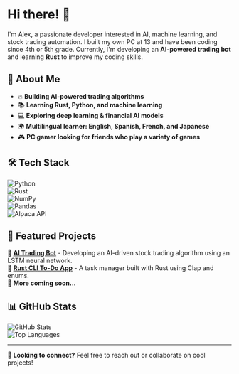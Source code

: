 # Hi there! 👋  

I'm Alex, a passionate developer interested in AI, machine learning, and stock trading automation. I built my own PC at 13 and have been coding since 4th or 5th grade. Currently, I'm developing an **AI-powered trading bot** and learning **Rust** to improve my coding skills.  

## 🚀 About Me  
- 🔥 **Building AI-powered trading algorithms**  
- 📚 **Learning Rust, Python, and machine learning**  
- 💻 **Exploring deep learning & financial AI models**  
- 🌍 **Multilingual learner: English, Spanish, French, and Japanese**  
- 🎮 **PC gamer looking for friends who play a variety of games**  

## 🛠 Tech Stack  
![Python](https://img.shields.io/badge/Python-3776AB?style=for-the-badge&logo=python&logoColor=white)  
![Rust](https://img.shields.io/badge/Rust-000000?style=for-the-badge&logo=rust&logoColor=white)  
![NumPy](https://img.shields.io/badge/NumPy-013243?style=for-the-badge&logo=numpy&logoColor=white)  
![Pandas](https://img.shields.io/badge/Pandas-150458?style=for-the-badge&logo=pandas&logoColor=white)  
![Alpaca API](https://img.shields.io/badge/Alpaca%20API-000000?style=for-the-badge&logo=alpaca&logoColor=white)  

## 📌 Featured Projects  
🔹 **[AI Trading Bot](https://github.com/your-username/ai-trading-bot)** - Developing an AI-driven stock trading algorithm using an LSTM neural network.  
🔹 **[Rust CLI To-Do App](https://github.com/your-username/rust-todo-cli)** - A task manager built with Rust using Clap and enums.  
🔹 **More coming soon...**  

## 📊 GitHub Stats  
![GitHub Stats](https://github-readme-stats.vercel.app/api?username=your-username&show_icons=true&theme=dark)  
![Top Languages](https://github-readme-stats.vercel.app/api/top-langs/?username=your-username&layout=compact&theme=dark)  

---

💬 **Looking to connect?** Feel free to reach out or collaborate on cool projects!  

